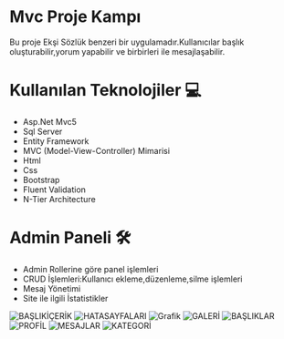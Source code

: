 
# Mvc Proje Kampı

Bu proje Ekşi Sözlük benzeri bir uygulamadır.Kullanıcılar başlık oluşturabilir,yorum yapabilir ve birbirleri ile mesajlaşabilir.

 # Kullanılan Teknolojiler 💻
<ul>
  <li>Asp.Net Mvc5</li>
  <li>Sql Server</li>
  <li>Entity Framework</li>
  <li>MVC (Model-View-Controller) Mimarisi</li>
  <li>Html</li> 
  <li>Css</li>
  <li>Bootstrap</li>
  <li>Fluent Validation</li>
  <li>N-Tier Architecture</li>
</ul>

# Admin Paneli 🛠
<ul>
  <li>Admin Rollerine göre panel işlemleri </li>
  <li>CRUD İşlemleri:Kullanıcı ekleme,düzenleme,silme işlemleri </li>
  <li>Mesaj Yönetimi</li>
  <li>Site ile ilgili İstatistikler</li>
</ul>


![BAŞLIKİÇERİK](https://github.com/elfrkn/MvcProjeKampi/assets/101409313/3b2377e5-74bd-45ef-a210-ba42433dbe37)
![HATASAYFALARI](https://github.com/elfrkn/MvcProjeKampi/assets/101409313/df11854c-98e7-4993-860b-87c750a68a88)
![Grafik](https://github.com/elfrkn/MvcProjeKampi/assets/101409313/44c36d9d-7230-41c9-9b0d-b338864ea053)
![GALERİ](https://github.com/elfrkn/MvcProjeKampi/assets/101409313/0e4d2a7c-5ad2-4735-999d-c2aaf2695235)
![BAŞLIKLAR](https://github.com/elfrkn/MvcProjeKampi/assets/101409313/8e7f4c79-ae7c-4940-bc2a-f7a7b30ffe62)
![PROFİL](https://github.com/elfrkn/MvcProjeKampi/assets/101409313/2ada2393-f8f8-4d0d-bb54-ac0872e10e90)
![MESAJLAR](https://github.com/elfrkn/MvcProjeKampi/assets/101409313/77ab5c53-9fce-4b75-a2e4-3a2330c5e184)
![KATEGORİ](https://github.com/elfrkn/MvcProjeKampi/assets/101409313/1c80819a-7415-4488-b528-2d3ac5f51354)


